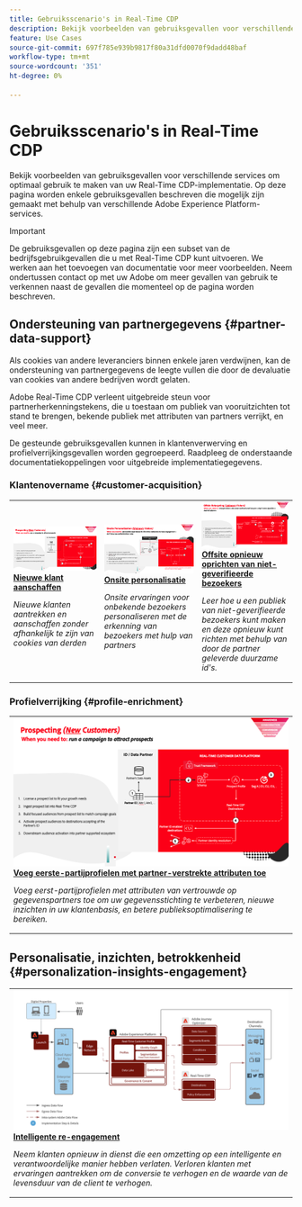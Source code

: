 ```yaml
---
title: Gebruiksscenario's in Real-Time CDP
description: Bekijk voorbeelden van gebruiksgevallen voor verschillende services om optimaal gebruik te maken van uw Real-Time CDP-implementatie.
feature: Use Cases
source-git-commit: 697f785e939b9817f80a31dfd0070f9dadd48baf
workflow-type: tm+mt
source-wordcount: '351'
ht-degree: 0%

---
```


# Gebruiksscenario&#39;s in Real-Time CDP

Bekijk voorbeelden van gebruiksgevallen voor verschillende services om optimaal gebruik te maken van uw Real-Time CDP-implementatie. Op deze pagina worden enkele gebruiksgevallen beschreven die mogelijk zijn gemaakt met behulp van verschillende Adobe Experience Platform-services.

>[!IMPORTANT]
>
>De gebruiksgevallen op deze pagina zijn een subset van de bedrijfsgebruikgevallen die u met Real-Time CDP kunt uitvoeren. We werken aan het toevoegen van documentatie voor meer voorbeelden. Neem ondertussen contact op met uw Adobe om meer gevallen van gebruik te verkennen naast de gevallen die momenteel op de pagina worden beschreven.

## Ondersteuning van partnergegevens {#partner-data-support}

Als cookies van andere leveranciers binnen enkele jaren verdwijnen, kan de ondersteuning van partnergegevens de leegte vullen die door de devaluatie van cookies van andere bedrijven wordt gelaten.

Adobe Real-Time CDP verleent uitgebreide steun voor partnerherkenningstekens, die u toestaan om publiek van vooruitzichten tot stand te brengen, bekende publiek met attributen van partners verrijkt, en veel meer.

De gesteunde gebruiksgevallen kunnen in klantenverwerving en profielverrijkingsgevallen worden gegroepeerd. Raadpleeg de onderstaande documentatiekoppelingen voor uitgebreide implementatiegegevens.

### Klantenovername {#customer-acquisition}

<table style="margin-top: 0 !important">
<tr>
  <td>
    <a href="../partner-data/prospecting.md">
      <img alt="Nieuwe klanten aantrekken en aanschaffen zonder afhankelijk te zijn van cookies van derden" src="/help/rtcdp/assets/partner-data/prospecting/prospecting-use-case-overview.png" />
    </a>
    <div>
      <a href="../partner-data/prospecting.md">
    <strong>Nieuwe klant aanschaffen</strong>
    </a>
    </div>
    <p>
    <em>Nieuwe klanten aantrekken en aanschaffen zonder afhankelijk te zijn van cookies van derden</em>
    <p>
  </td>
  <td>
    <a href="../partner-data/onsite-personalization.md">
      <img alt="Onsite ervaringen voor onbekende bezoekers personaliseren met de erkenning van bezoekers met hulp van partners" src="/help/rtcdp/assets/partner-data/onsite-personalization/onsite-personalization-overview.png" />
    </a>
    <div>
      <a href="../partner-data/onsite-personalization.md">
    <strong>Onsite personalisatie</strong>
    </a>
    </div>
    <p>
    <em>Onsite ervaringen voor onbekende bezoekers personaliseren met de erkenning van bezoekers met hulp van partners</em>
    <p>
  </td>
  <td>
    <a href="../partner-data/offsite-retargeting.md">
      <img alt="Leer hoe u een publiek van niet-geverifieerde bezoekers kunt maken en deze opnieuw kunt richten met behulp van door de partner geleverde duurzame id&apos;s." src="../assets/offsite-retargeting/header.png" />
    </a>
    <div>
      <a href="../partner-data/offsite-retargeting.md">
    <strong>Offsite opnieuw oprichten van niet-geverifieerde bezoekers</strong>
    </a>
    </div>
    <p>
    <em>Leer hoe u een publiek van niet-geverifieerde bezoekers kunt maken en deze opnieuw kunt richten met behulp van door de partner geleverde duurzame id's.</em>
    <p>
  </td>
  </tr>
  </table>

### Profielverrijking {#profile-enrichment}

<table style="margin-top: 0 !important">
<tr>
  <td>
    <a href="../partner-data/prospecting.md">
      <img alt="Voeg eerste-partijprofielen met partner-verstrekte attributen toe" src="/help/rtcdp/assets/partner-data/prospecting/prospecting-use-case-overview.png" />
    </a>
    <div>
      <a href="../partner-data/prospecting.md">
    <strong>Voeg eerste-partijprofielen met partner-verstrekte attributen toe</strong>
    </a>
    </div>
    <p>
    <em>Voeg eerst-partijprofielen met attributen van vertrouwde op gegevenspartners toe om uw gegevensstichting te verbeteren, nieuwe inzichten in uw klantenbasis, en betere publieksoptimalisering te bereiken.</em>
    <p>
  </td>
  </tr>
  </table>

## Personalisatie, inzichten, betrokkenheid {#personalization-insights-engagement}

<table style="margin-top: 0 !important">
<tr>
  <td>
    <a href="/help/rtcdp/use-case-guides/intelligent-re-engagement/intelligent-re-engagement.md">
      <img alt="Voeg eerste-partijprofielen met partner-verstrekte attributen toe" src="/help/rtcdp/use-case-guides/intelligent-re-engagement/images/step-by-step.png" />
    </a>
    <div>
      <a href="../partner-data/prospecting.md">
    <strong>Intelligente re-engagement</strong>
    </a>
    </div>
    <p>
    <em>Neem klanten opnieuw in dienst die een omzetting op een intelligente en verantwoordelijke manier hebben verlaten. Verloren klanten met ervaringen aantrekken om de conversie te verhogen en de waarde van de levensduur van de client te verhogen.</em>
    <p>
  </td>
  </tr>
  </table>
